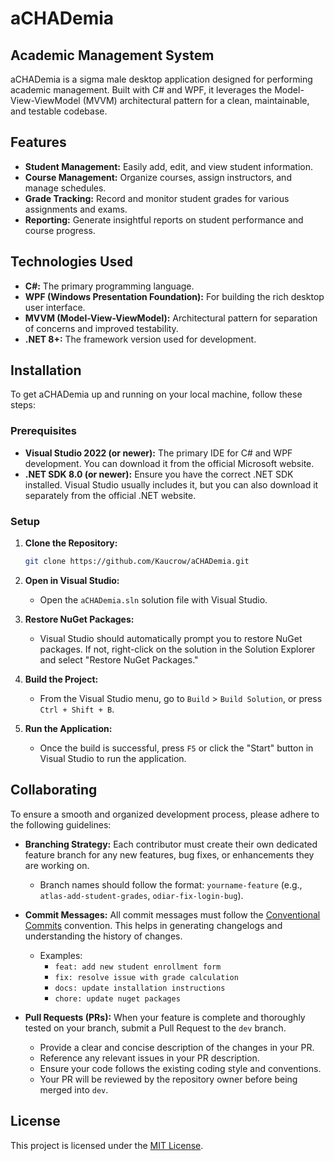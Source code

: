 # aCHADemia

## Academic Management System

aCHADemia is a sigma male desktop application designed for performing academic management. Built with C# and WPF, it leverages the Model-View-ViewModel (MVVM) architectural pattern for a clean, maintainable, and testable codebase.

## Features

*   **Student Management:** Easily add, edit, and view student information.
*   **Course Management:** Organize courses, assign instructors, and manage schedules.
*   **Grade Tracking:** Record and monitor student grades for various assignments and exams.
*   **Reporting:** Generate insightful reports on student performance and course progress.

## Technologies Used

*   **C#:** The primary programming language.
*   **WPF (Windows Presentation Foundation):** For building the rich desktop user interface.
*   **MVVM (Model-View-ViewModel):** Architectural pattern for separation of concerns and improved testability.
*   **.NET 8+:** The framework version used for development.

## Installation

To get aCHADemia up and running on your local machine, follow these steps:

### Prerequisites
*   **Visual Studio 2022 (or newer):** The primary IDE for C# and WPF development. You can download it from the official Microsoft website.
*   **.NET SDK 8.0 (or newer):** Ensure you have the correct .NET SDK installed. Visual Studio usually includes it, but you can also download it separately from the official .NET website.

### Setup
1.  **Clone the Repository:**
    ```bash
    git clone https://github.com/Kaucrow/aCHADemia.git
    ```

2.  **Open in Visual Studio:**
    * Open the `aCHADemia.sln` solution file with Visual Studio.

3.  **Restore NuGet Packages:**
    *   Visual Studio should automatically prompt you to restore NuGet packages. If not, right-click on the solution in the Solution Explorer and select "Restore NuGet Packages."

4.  **Build the Project:**
    *   From the Visual Studio menu, go to `Build` > `Build Solution`, or press `Ctrl + Shift + B`.

5.  **Run the Application:**
    *   Once the build is successful, press `F5` or click the "Start" button in Visual Studio to run the application.

## Collaborating

To ensure a smooth and organized development process, please adhere to the following guidelines:

*   **Branching Strategy:** Each contributor must create their own dedicated feature branch for any new features, bug fixes, or enhancements they are working on.
    *   Branch names should follow the format: `yourname-feature` (e.g., `atlas-add-student-grades`, `odiar-fix-login-bug`).

*   **Commit Messages:** All commit messages must follow the [Conventional Commits](https://www.conventionalcommits.org/en/v1.0.0/) convention. This helps in generating changelogs and understanding the history of changes.
    *   Examples:
        *   `feat: add new student enrollment form`
        *   `fix: resolve issue with grade calculation`
        *   `docs: update installation instructions`
        *   `chore: update nuget packages`

*   **Pull Requests (PRs):** When your feature is complete and thoroughly tested on your branch, submit a Pull Request to the `dev` branch.
    *   Provide a clear and concise description of the changes in your PR.
    *   Reference any relevant issues in your PR description.
    *   Ensure your code follows the existing coding style and conventions.
    *   Your PR will be reviewed by the repository owner before being merged into `dev`.

## License

This project is licensed under the [MIT License](LICENSE).
